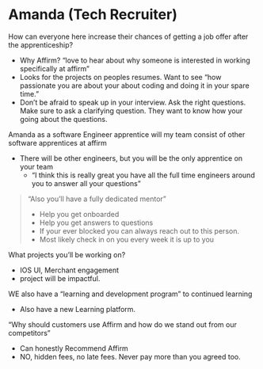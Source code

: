 # Amanda (Tech Recruiter)

How can everyone here increase their chances of getting a job offer after the apprenticeship? 

- Why Affirm? “love to hear about why someone is interested in working specifically at affirm”
- Looks for the projects on peoples resumes. Want to see “how passionate you are about your about coding and doing it in your spare time.”
- Don’t be afraid to speak up in your interview. Ask the right questions. Make sure to ask a clarifying question. They want to know how your going about the questions.

Amanda as a software Engineer apprentice will my team consist of other software apprentices at affirm

- There will be other engineers, but you will be the only apprentice on your team
  - “I think this is really great you have all the full time engineers around you to answer all your questions”

> “Also you’ll have a fully dedicated mentor”
>
> - Help you get onboarded
> - Help you get answers to questions
> - If your ever blocked you can always reach out to this person.
> - Most likely check in on you every week it is up to you

What projects you’ll be working on?

- IOS UI, Merchant engagement
- project will be impactful. 

WE also have a “learning and development program” to continued learning

- Also have a new Learning platform.

“Why should customers use Affirm and how do we stand out from our competitors”

- Can honestly Recommend Affirm
- NO, hidden fees, no late fees. Never pay more than you agreed too.